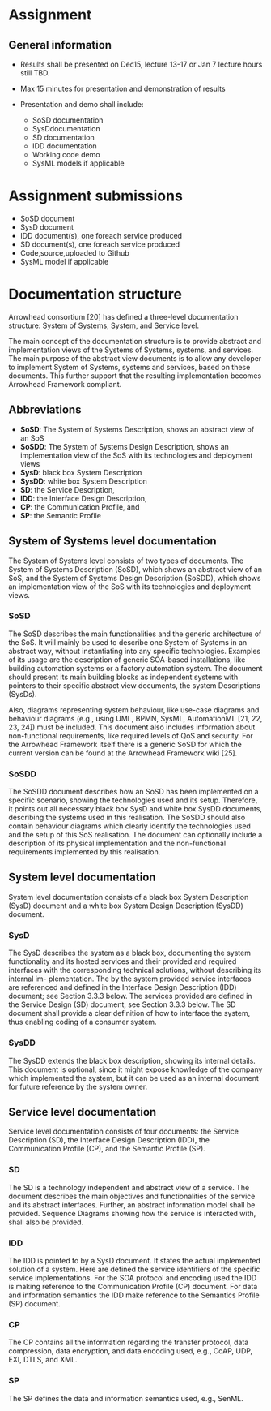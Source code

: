 # Assignment

## General information

- Results shall be presented on Dec15, lecture 13-17 or Jan 7 lecture hours still TBD.
- Max 15 minutes for presentation and demonstration of results
- Presentation and demo shall include:

  - SoSD documentation
  - SysDdocumentation
  - SD documentation
  - IDD documentation
  - Working code demo
  - SysML models if applicable

# Assignment submissions

- SoSD document
- SysD document
- IDD document(s), one foreach service produced
- SD document(s), one foreach service produced
- Code,source,uploaded to Github
- SysML model if applicable

# Documentation structure

Arrowhead consortium [20] has defined a three-level documentation structure: System of Systems, System, and Service level.

The main concept of the documentation structure is to provide abstract and implementation views of the Systems of Systems, systems, and services. The main purpose of the abstract view documents is to allow any developer to implement System of Systems, systems and services, based on these documents. This further support that the resulting implementation becomes Arrowhead Framework compliant.

## Abbreviations

- **SoSD**: The System of Systems Description, shows an abstract view of an SoS
- **SoSDD**: The System of Systems Design Description, shows an implementation view of the SoS with its technologies and deployment views
- **SysD**: black box System Description
- **SysDD**: white box System Description
- **SD**: the Service Description,
- **IDD**: the Interface Design Description,
- **CP**: the Communication Profile, and
- **SP**: the Semantic Profile

## System of Systems level documentation

The System of Systems level consists of two types of documents. The System of Systems Description (SoSD), which shows an abstract view of an SoS, and the System of Systems Design Description (SoSDD), which shows an implementation view of the SoS with its technologies and deployment views.

### SoSD

The SoSD describes the main functionalities and the generic architecture of the SoS. It will mainly be used to describe one System of Systems in an abstract way, without instantiating into any specific technologies. Examples of its usage are the description of generic SOA-based installations, like building automation systems or a factory automation system. The document should present its main building blocks as independent systems with pointers to their specific abstract view documents, the system Descriptions (SysDs).

Also, diagrams representing system behaviour, like use-case diagrams and behaviour diagrams (e.g., using UML, BPMN, SysML, AutomationML [21, 22, 23, 24]) must be included. This document also includes information about non-functional requirements, like required levels of QoS and security. For the Arrowhead Framework itself there is a generic SoSD for which the current version can be found at the Arrowhead Framework wiki [25].

### SoSDD

The SoSDD document describes how an SoSD has been implemented on a specific scenario, showing the technologies used and its setup. Therefore, it points out all necessary black box SysD and white box SysDD documents, describing the systems used in this realisation. The SoSDD should also contain behaviour diagrams which clearly identify the technologies used and the setup of this SoS realisation. The document can optionally include a description of its physical implementation and the non-functional requirements implemented by this realisation.

## System level documentation

System level documentation consists of a black box System Description (SysD) document and a white box System Design Description (SysDD) document.

### SysD

The SysD describes the system as a black box, documenting the system functionality and its hosted services and their provided and required interfaces with the corresponding technical solutions, without describing its internal im- plementation. The by the system provided service interfaces are referenced and defined in the Interface Design Description (IDD) document; see Section 3.3.3 below. The services provided are defined in the Service Design (SD) document, see Section 3.3.3 below. The SD document shall provide a clear definition of how to interface the system, thus enabling coding of a consumer system.

### SysDD

The SysDD extends the black box description, showing its internal details. This document is optional, since it might expose knowledge of the company which implemented the system, but it can be used as an internal document for future reference by the system owner.

## Service level documentation

Service level documentation consists of four documents: the Service Description (SD), the Interface Design Description (IDD), the Communication Profile (CP), and the Semantic Profile (SP).

### SD

The SD is a technology independent and abstract view of a service. The document describes the main objectives and functionalities of the service and its abstract interfaces. Further, an abstract information model shall be provided. Sequence Diagrams showing how the service is interacted with, shall also be provided.

### IDD

The IDD is pointed to by a SysD document. It states the actual implemented solution of a system. Here are defined the service identifiers of the specific service implementations. For the SOA protocol and encoding used the IDD is making reference to the Communication Profile (CP) document. For data and information semantics the IDD make reference to the Semantics Profile (SP) document.

### CP

The CP contains all the information regarding the transfer protocol, data compression, data encryption, and data encoding used, e.g., CoAP, UDP, EXI, DTLS, and XML.

### SP

The SP defines the data and information semantics used, e.g., SenML.
